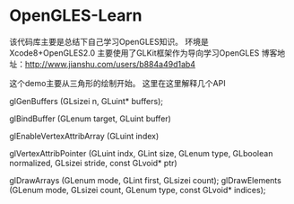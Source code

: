 # OpenGLES-Learn
该代码库主要是总结下自己学习OpenGLES知识。
环境是Xcode8+OpenGLES2.0
主要使用了GLKit框架作为导向学习OpenGLES
博客地址：http://www.jianshu.com/users/b884a49d1ab4

这个demo主要从三角形的绘制开始。
这里在这里解释几个API


<!--第一个参数：指定要生成的缓存标识符的数量-->
<!--第二个参数：是一个指针，指向生成的标识符的内存保存位置-->
glGenBuffers (GLsizei n, GLuint* buffers);


<!--第一个参数：用于指定要绑定哪一种类型的缓存。glBindBuffer只支持两种类型的缓存，GL_ARRAY_BUFFER 和 GL_ELEMENT_ARRAY_BUFFER，-->
<!--GL_ARRAY_BUFFER用来指定一个顶点属性数组，指定的是真实数据，如果你指定的是这个，最后绘制的时候要调用glDrawArrays (GLenum mode, GLint first, GLsizei count);-->
<!---->
<!--GL_ELEMENT_ARRAY_BUFFER 用例指定一个真实数据的一个索引。是索引，如果你指定的是这个，最后绘制的时候要调用 glDrawElements (GLenum mode, GLsizei count, GLenum type, const GLvoid* indices);-->
<!--第二个参数：绑定的缓存的标识符-->
glBindBuffer (GLenum target, GLuint buffer)




<!--开启顶点属性-->
<!--有下面这几个属性-->
<!--GLKVertexAttribPosition,  位置-->
<!--GLKVertexAttribNormal,   法向量-->
<!--GLKVertexAttribColor,     顶点颜色-->
<!--GLKVertexAttribTexCoord0, 纹理0-->
<!--GLKVertexAttribTexCoord1  纹理1-->

glEnableVertexAttribArray (GLuint index)  



<!--glVertexAttribPointer（）函数告诉OpenGL ES 顶点数据在哪里，以及怎么解释为每个顶点保存的数据-->
<!--第一个参数：你glEnableVertexAttribArray 启动哪个属性就填哪个属性-->
<!--第二个参数：指示每个位置有几个部分-->
<!--第三个参数：告诉OpenGL ES每个部分都保存为一个浮点类型的值-->
<!--第四个参数：告诉OpenGL ES小数点固定数据是否可以被改变。-->
<!--第五个参数：指定每个顶点的保存需要多少个字节-->
<!--第六个参数：为NULL告诉OpenGL ES可以从当前绑定的顶点缓存的开始位置访问顶点数据-->

glVertexAttribPointer (GLuint indx, GLint size, GLenum type, GLboolean normalized, GLsizei stride, const GLvoid* ptr)




<!--glDrawArrays 绘制真实的顶点数据信息-->
<!--glDrawElements 绘制真实的顶点数据索引信息-->
<!---->
<!--第一个参数有以下几种：-->
<!-- GL_POINTS             点                                     -->
<!-- GL_LINES              线段                                    -->
<!-- GL_LINE_LOOP          指首尾相接的线段，第一条线和最后一条线连接在一起，即闭合的曲线  -->
<!-- GL_LINE_STRIP         首尾相接的线段，第一条和最后一条没有连接在一起                           -->
<!-- GL_TRIANGLES          三角形                            -->
<!-- GL_TRIANGLE_STRIP     三角形条带                           -->
<!-- GL_TRIANGLE_FAN       三角形扇   -->

glDrawArrays (GLenum mode, GLint first, GLsizei count);
glDrawElements (GLenum mode, GLsizei count, GLenum type, const GLvoid* indices);
